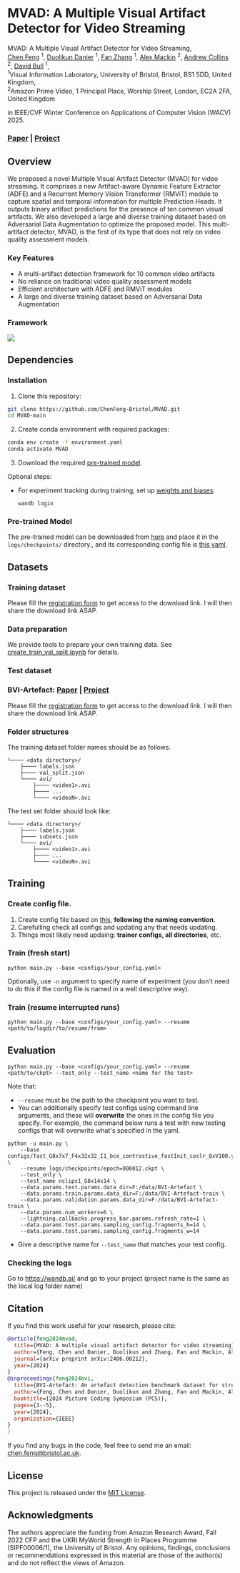 # MVAD: A Multiple Visual Artifact Detector for Video Streaming

MVAD: A Multiple Visual Artifact Detector for Video Streaming, <br>
 [Chen Feng](https://chenfeng-bristol.github.io/) <sup>1</sup>,
 [Duolikun Danier](https://danier97.github.io/) <sup>1</sup>,
 [Fan Zhang](https://fan-aaron-zhang.github.io/) <sup>1</sup>,
 [Alex Mackin](https://scholar.google.com/citations?user=7uqUCRUAAAAJ&hl) <sup>2</sup>,
 [Andrew Collins](https://scholar.google.com/citations?user=xT8vyCMAAAAJ&hl) <sup>2</sup>,
 [David Bull](https://david-bull.github.io/) <sup>1</sup>, <br>
 <sup>1</sup>Visual Information Laboratory, University of Bristol, Bristol, BS1 5DD, United Kingdom, <br>
 <sup>2</sup>Amazon Prime Video, 1 Principal Place, Worship Street, London, EC2A 2FA, United Kingdom

in IEEE/CVF Winter Conference on Applications of Computer Vision (WACV) 2025.

### [Paper](https://arxiv.org/pdf/2406.00212) | [Project](https://chenfeng-bristol.github.io/MVAD/) 


## Overview
We proposed a novel Multiple Visual Artifact Detector (MVAD) for video streaming. It comprises a new Artifact-aware Dynamic Feature Extractor (ADFE) and a Recurrent Memory Vision Transformer (RMViT) module to capture spatial and temporal information for multiple Prediction Heads. It outputs binary artifact predictions for the presence of ten common visual artifacts. We also developed a large and diverse training dataset based on Adversarial Data Augmentation to optimize the proposed model. This multi-artifact detector, MVAD, is the first of its type that does not rely on video quality assessment models. 

### Key Features
- A multi-artifact detection framework for 10 common video artifacts
- No reliance on traditional video quality assessment models
- Efficient architecture with ADFE and RMViT modules
- A large and diverse training dataset based on Adversarial Data Augmentation

### Framework
<img src="figures/framework.png"> 

## Dependencies
### Installation
1. Clone this repository:
```bash
git clone https://github.com/ChenFeng-Bristol/MVAD.git
cd MVAD-main
```

2. Create conda environment with required packages:
```bash
conda env create -f environment.yaml
conda activate MVAD
```

3. Download the required [pre-trained model](https://drive.google.com/file/d/1hXYSVTWJCU1Z0PCEshbRzWStt6WLgAie/view?usp=sharing).

Optional steps:
* For experiment tracking during training, set up [weights and biases](https://docs.wandb.ai/guides/integrations/lightning):
  ```
  wandb login
  ```

### Pre-trained Model
The pre-trained model can be downloaded from [here](https://drive.google.com/file/d/1GAXaWmSPqrr9eR3IhfupbmsS8qgy7TG0/view?usp=sharing) and place it in the `logs/checkpoints/` directory., and its corresponding config file is [this yaml](./configs/fast_G8x7x7_F4x32x32_I1_bce_contrastive_fastInit_coslr_8xV100.yaml).

## Datasets
### Training dataset
Please fill the [registration form](https://forms.office.com/e/jdRHqABiBE) to get access to the download link. I will then share the download link ASAP.

### Data preparation
We provide tools to prepare your own training data. See [create_train_val_split.ipynb](create_train_val_split.ipynb) for details.

### Test dataset
### BVI-Artefact: [Paper](https://ieeexplore.ieee.org/stamp/stamp.jsp?tp=&arnumber=10566356) | [Project](https://chenfeng-bristol.github.io/BVI-Artefact/) 
Please fill the [registration form](https://forms.office.com/e/nVPNmiLuBk) to get access to the download link. I will then share the download link ASAP.


### Folder structures
The training dataset folder names should be as follows.
```
└──── <data directory>/
    ├──── labels.json
    ├──── val_split.json
    └──── avi/
        ├──── <video1>.avi
        ├──── ...
        └──── <videoN>.avi
```

The test set folder should look like:
```
└──── <data directory>/
    ├──── labels.json
    ├──── subsets.json
    └──── avi/
        ├──── <video1>.avi
        ├──── ...
        └──── <videoN>.avi
```

## Training
### Create config file.
1. Create config file based on [this](./configs/fast_G8x7x7_F4x32x32_I1_bce_contrastive_fastInit_8xV100.yaml), **following the naming convention**. 
2. Carefulling check all configs and updating any that needs updating.
3. Things most likely need updaing: **trainer configs, all directories**, etc.

### Train (fresh start)
```
python main.py --base <configs/your_config.yaml>
```
Optionally, use `-n` argument to specify name of experiment (you don't need to do this if the config file is named in a well descriptive way).

### Train (resume interrupted runs)
```
python main.py --base <configs/your_config.yaml> --resume <path/to/logdir/to/resume/from>
```

## Evaluation
```
python main.py --base <configs/your_config.yaml> --resume <path/to/ckpt> --test_only --test_name <name for the test>
```
Note that:

- `--resume` must be the path to the checkpoint you want to test.
- You can additionally specify test configs using command line arguments, and these will **overwrite** the ones in the config file you specify. For example, the command below runs a test with new testing configs that will overwrite what's specified in the yaml.
```
python -u main.py \
    --base configs/fast_G8x7x7_F4x32x32_I1_bce_contrastive_fastInit_coslr_8xV100.yaml \
    --resume logs/checkpoints/epoch=000012.ckpt \
    --test_only \
    --test_name nclips1_G8x14x14 \
    --data.params.test.params.data_dir=F:/data/BVI-Artefact \
    --data.params.train.params.data_dir=F:/data/BVI-Artefact-train \
    --data.params.validation.params.data_dir=F:/data/BVI-Artefact-train \
    --data.params.num_workers=6 \
    --lightning.callbacks.progress_bar.params.refresh_rate=1 \
    --data.params.test.params.sampling_config.fragments_h=14 \
    --data.params.test.params.sampling_config.fragments_w=14
```
- Give a descriptive name for `--test_name` that matches your test config.


### Checking the logs
Go to https://wandb.ai/ and go to your project (project name is the same as the local log folder name)

## Citation
If you find this work useful for your research, please cite:
```bibtex
@article{feng2024mvad,
  title={MVAD: A multiple visual artifact detector for video streaming},
  author={Feng, Chen and Danier, Duolikun and Zhang, Fan and Mackin, Alex and Collins, Andrew and Bull, David},
  journal={arXiv preprint arXiv:2406.00212},
  year={2024}
}
@inproceedings{feng2024bvi,
  title={BVI-Artefact: An artefact detection benchmark dataset for streamed videos},
  author={Feng, Chen and Danier, Duolikun and Zhang, Fan and Mackin, Alex and Collins, Andy and Bull, David},
  booktitle={2024 Picture Coding Symposium (PCS)},
  pages={1--5},
  year={2024},
  organization={IEEE}
}
}
```
If you find any bugs in the code, feel free to send me an email: chen.feng@bristol.ac.uk.

## License
This project is released under the [MIT License](LICENSE).

## Acknowledgments
The authors appreciate the funding from Amazon Research Award, Fall 2022 CFP and the UKRI MyWorld Strength in Places Programme (SIPF00006/1), the University of Bristol. Any opinions, findings, conclusions or recommendations expressed in this material are those of the author(s) and do not reflect the views of Amazon.